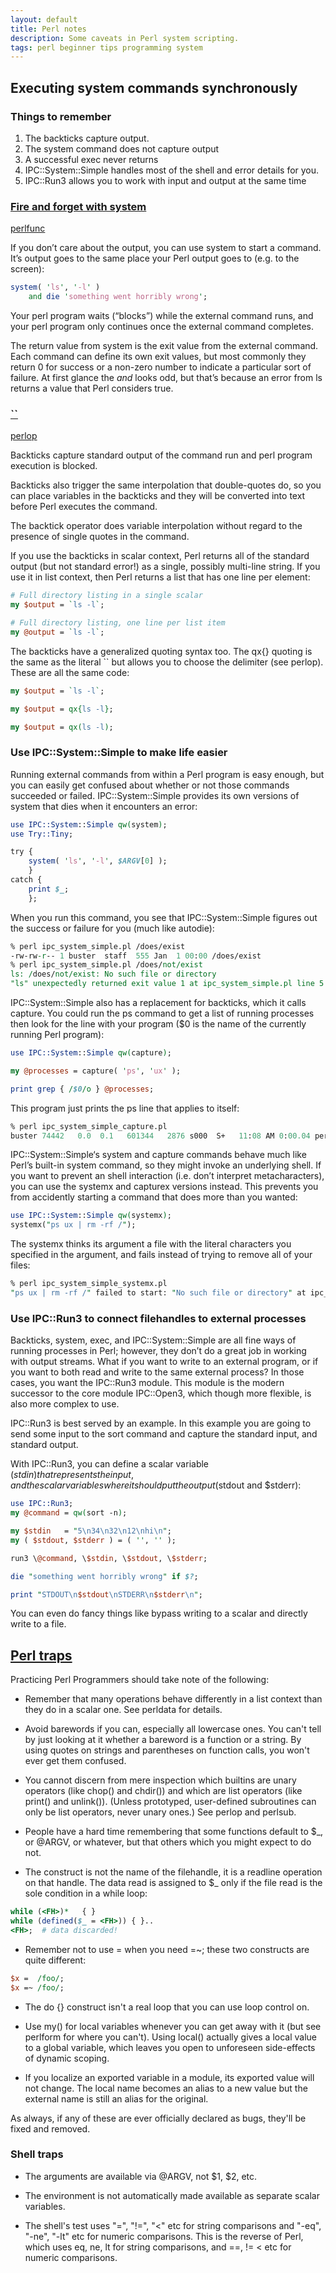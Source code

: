```yaml
---
layout: default
title: Perl notes
description: Some caveats in Perl system scripting.
tags: perl beginner tips programming system
---
```


## Executing system commands synchronously

### Things to remember

1. The backticks capture output.
2. The system command does not capture output
3. A successful exec never returns
4. IPC::System::Simple handles most of the shell and error details for you.
5. IPC::Run3 allows you to work with input and output at the same time

### [Fire and forget with system](https://www.effectiveperlprogramming.com/2010/04/when-perl-isnt-enough)

[perlfunc](http://perldoc.perl.org/functions/system.html)

If you don’t care about the output, you can use system to start a command. It’s output goes to the same place your Perl output goes to (e.g. to the screen):

```pl
system( 'ls', '-l' )
	and die 'something went horribly wrong';
```

Your perl program waits (“blocks”) while the external command runs, and your perl program only continues once the external command completes.

The return value from system is the exit value from the external command. Each command can define its own exit values, but most commonly they return 0 for success or a non-zero number to indicate a particular sort of failure. At first glance the _and_ looks odd, but that’s because an error from ls returns a value that Perl considers true.

### [``]()

[perlop](http://perldoc.perl.org/perlop.html)

Backticks capture standard output of the command run and perl program execution is blocked.

Backticks also trigger the same interpolation that double-quotes do, so you can place variables in the backticks and they will be converted into text before Perl executes the command.

The backtick operator does variable interpolation without regard to the presence of single quotes in the command.

If you use the backticks in scalar context, Perl returns all of the standard output (but not standard error!) as a single, possibly multi-line string. If you use it in list context, then Perl returns a list that has one line per element:

```pl
# Full directory listing in a single scalar
my $output = `ls -l`;

# Full directory listing, one line per list item
my @output = `ls -l`;
```

The backticks have a generalized quoting syntax too. The qx{} quoting is the same as the literal `` but allows you to choose the delimiter (see perlop). These are all the same code:

```pl
my $output = `ls -l`;

my $output = qx{ls -l};

my $output = qx(ls -l);
```

### Use IPC::System::Simple to make life easier

Running external commands from within a Perl program is
easy enough, but you can easily get confused about whether or not those
commands succeeded or failed. IPC::System::Simple provides its own versions of system that dies when it encounters an error:

```pl
use IPC::System::Simple qw(system);
use Try::Tiny;

try {
	system( 'ls', '-l', $ARGV[0] );
	}
catch {
	print $_;
	};
```

When you run this command, you see that IPC::System::Simple figures out the success or failure for you (much like autodie):

```pl
% perl ipc_system_simple.pl /does/exist
-rw-rw-r-- 1 buster  staff  555 Jan  1 00:00 /does/exist
% perl ipc_system_simple.pl /does/not/exist
ls: /does/not/exist: No such file or directory
"ls" unexpectedly returned exit value 1 at ipc_system_simple.pl line 5
```

IPC::System::Simple also has a replacement for backticks, which it calls capture. You could run the ps command to get a list of running processes then look for the line with your program ($0 is the name of the currently running Perl program):

```pl
use IPC::System::Simple qw(capture);

my @processes = capture( 'ps', 'ux' );

print grep { /$0/o } @processes;
```

This program just prints the ps line that applies to itself:

```pl
% perl ipc_system_simple_capture.pl
buster 74442   0.0  0.1   601344   2876 s000  S+   11:08 AM 0:00.04 perl ipc_system_simple_capture.pl
```

IPC::System::Simple‘s system and capture commands behave much like Perl’s built-in system command, so they might invoke an underlying shell. If you want to prevent an shell interaction (i.e. don’t interpret metacharacters), you can use the systemx and capturex versions instead. This prevents you from accidently starting a command that does more than you wanted:

```pl
use IPC::System::Simple qw(systemx);
systemx("ps ux | rm -rf /");
```

The systemx thinks its argument a file with the literal characters you specified in the argument, and fails instead of trying to remove all of your files:

```pl
% perl ipc_system_simple_systemx.pl
"ps ux | rm -rf /" failed to start: "No such file or directory" at ipc_system_simple_system x.pl line 2
```

### Use IPC::Run3 to connect filehandles to external processes

Backticks, system, exec, and IPC::System::Simple are all fine ways of running processes in Perl; however, they don’t do a great job in working with output streams. What if you want to write to an external program, or if you want to both read and write to the same external process? In those cases, you want the IPC::Run3 module. This module is the modern successor to the core module IPC::Open3, which though more flexible, is also more complex to use.

IPC::Run3 is best served by an example. In this example you are going to send some input to the sort command and capture the standard input, and standard output.

With IPC::Run3, you can define a scalar variable ($stdin) that represents the input, and the scalar variables where it should put the output ($stdout and $stderr):

```pl
use IPC::Run3;
my @command = qw(sort -n);

my $stdin   = "5\n34\n32\n12\nhi\n";
my ( $stdout, $stderr ) = ( '', '' );

run3 \@command, \$stdin, \$stdout, \$stderr;

die "something went horribly wrong" if $?;

print "STDOUT\n$stdout\nSTDERR\n$stderr\n";
```

You can even do fancy things like bypass writing to a scalar and directly write to a file.

## [Perl traps](http://mojolicious.org/perldoc/perltrap)

Practicing Perl Programmers should take note of the following:

* Remember that many operations behave differently in a list context than they do in a scalar one. See perldata for details.

* Avoid barewords if you can, especially all lowercase ones. You can't tell by just looking at it whether a bareword is a function or a string. By using quotes on strings and parentheses on function calls, you won't ever get them confused.

* You cannot discern from mere inspection which builtins are unary operators (like chop() and chdir()) and which are list operators (like print() and unlink()). (Unless prototyped, user-defined subroutines can only be list operators, never unary ones.) See perlop and perlsub.

* People have a hard time remembering that some functions default to $_, or @ARGV, or whatever, but that others which you might expect to do not.

* The <FH> construct is not the name of the filehandle, it is a readline operation on that handle. The data read is assigned to $_ only if the file read is the sole condition in a while loop:

```pl
while (<FH>)*   { }
while (defined($_ = <FH>)) { }..
<FH>;  # data discarded!
```

* Remember not to use = when you need =~; these two constructs are quite different:

```pl
$x =  /foo/;
$x =~ /foo/;
```

* The do {} construct isn't a real loop that you can use loop control on.

* Use my() for local variables whenever you can get away with it (but see perlform for where you can't). Using local() actually gives a local value to a global variable, which leaves you open to unforeseen side-effects of dynamic scoping.

* If you localize an exported variable in a module, its exported value will not change. The local name becomes an alias to a new value but the external name is still an alias for the original.

As always, if any of these are ever officially declared as bugs, they'll be fixed and removed.

### Shell traps

* The arguments are available via @ARGV, not $1, $2, etc.

* The environment is not automatically made available as separate scalar variables.

* The shell's test uses "=", "!=", "<" etc for string comparisons and "-eq", "-ne", "-lt" etc for numeric comparisons. This is the reverse of Perl, which uses eq, ne, lt for string comparisons, and ==, != < etc for numeric comparisons.

